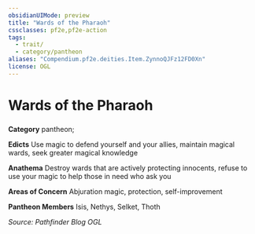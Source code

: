 ```yaml
---
obsidianUIMode: preview
title: "Wards of the Pharaoh"
cssclasses: pf2e,pf2e-action
tags:
  - trait/
  - category/pantheon
aliases: "Compendium.pf2e.deities.Item.ZynnoQJFz12FD0Xn"
license: OGL
---
```

# Wards of the Pharaoh

### 

**Category** pantheon; 




**Edicts** Use magic to defend yourself and your allies, maintain magical wards, seek greater magical knowledge

**Anathema** Destroy wards that are actively protecting innocents, refuse to use your magic to help those in need who ask you

**Areas of Concern** Abjuration magic, protection, self-improvement

**Pantheon Members** Isis, Nethys, Selket, Thoth

*Source: Pathfinder Blog*
*OGL*